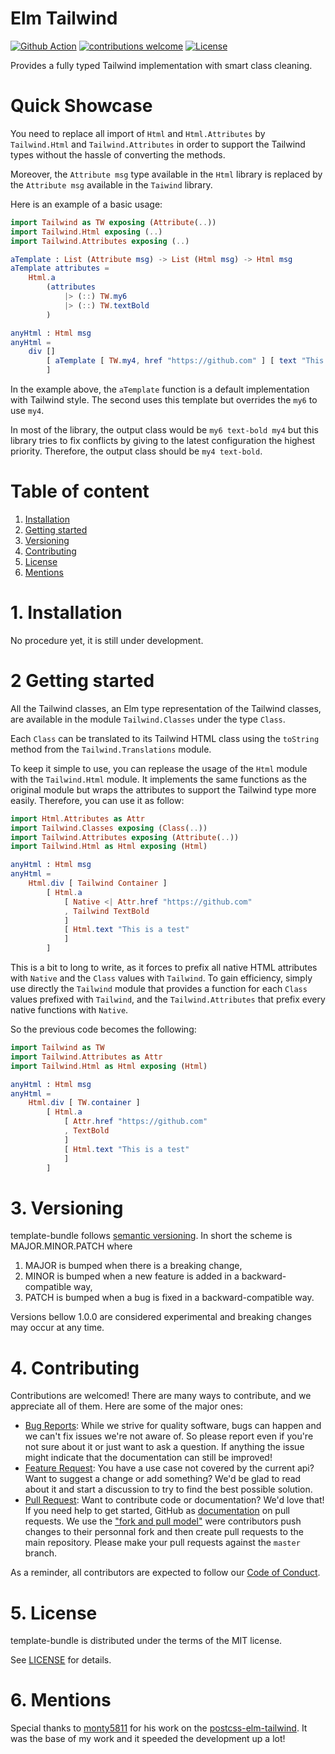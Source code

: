 Elm Tailwind
=======================================

[![Github Action](https://github.com/NicolasGuilloux/elm-tailwind/workflows/Make/badge.svg)](https://github.com/NicolasGuilloux/elm-tailwind/actions?query=workflow%3AMake)
[![contributions welcome](https://img.shields.io/badge/contributions-welcome-brightgreen.svg?style=flat)](https://github.com/NicolasGuilloux/elm-tailwind/issues)
[![License](https://img.shields.io/badge/license-MIT-blue.svg)](LICENSE)

Provides a fully typed Tailwind implementation with smart class cleaning.

# Quick Showcase

You need to replace all import of `Html` and `Html.Attributes` by `Tailwind.Html` and `Tailwind.Attributes` in order to support the Tailwind types without the hassle of converting the methods. 

Moreover, the `Attribute msg` type available in the `Html` library is replaced by the `Attribute msg` available in the `Taiwind` library.

Here is an example of a basic usage:

```elm
import Tailwind as TW exposing (Attribute(..))
import Tailwind.Html exposing (..)
import Tailwind.Attributes exposing (..)

aTemplate : List (Attribute msg) -> List (Html msg) -> Html msg
aTemplate attributes =
    Html.a
        (attributes
            |> (::) TW.my6
            |> (::) TW.textBold
        )

anyHtml : Html msg
anyHtml =
    div []
        [ aTemplate [ TW.my4, href "https://github.com" ] [ text "This is a link" ]
        ] 
```

In the example above, the `aTemplate` function is a default implementation with Tailwind style. The second uses this template but overrides the `my6` to use `my4`.

In most of the library, the output class would be `my6 text-bold my4` but this library tries to fix conflicts by giving to the latest configuration the highest priority. Therefore, the output class should be `my4 text-bold`.


# Table of content

1. [Installation](#1-installation)
2. [Getting started](#2-getting-started)
3. [Versioning](#3-versioning)
4. [Contributing](#4-contributing)
5. [License](#5-license)
6. [Mentions](#6-mentions)


# 1. Installation

No procedure yet, it is still under development.

# 2 Getting started

All the Tailwind classes, an Elm type representation of the Tailwind classes, are available in the module `Tailwind.Classes` under the type `Class`.

Each `Class` can be translated to its Tailwind HTML class using the `toString` method from the `Tailwind.Translations` module.

To keep it simple to use, you can replease the usage of the `Html` module with the `Tailwind.Html` module. It implements the same functions as the original module but wraps the attributes to support the Tailwind type more easily. Therefore, you can use it as follow:

```elm
import Html.Attributes as Attr
import Tailwind.Classes exposing (Class(..))
import Tailwind.Attributes exposing (Attribute(..))
import Tailwind.Html as Html exposing (Html)

anyHtml : Html msg
anyHtml =
    Html.div [ Tailwind Container ]
        [ Html.a 
            [ Native <| Attr.href "https://github.com" 
            , Tailwind TextBold
            ] 
            [ Html.text "This is a test" 
            ]
        ]       
```

This is a bit to long to write, as it forces to prefix all native HTML attributes with `Native` and the `Class` values with `Tailwind`. To gain efficiency, simply use directly the `Tailwind` module that provides a function for each `Class` values prefixed with `Tailwind`, and the `Tailwind.Attributes` that prefix every native functions with `Native`.

So the previous code becomes the following:

```elm
import Tailwind as TW
import Tailwind.Attributes as Attr
import Tailwind.Html as Html exposing (Html)

anyHtml : Html msg
anyHtml =
    Html.div [ TW.container ]
        [ Html.a 
            [ Attr.href "https://github.com" 
            , TextBold
            ] 
            [ Html.text "This is a test" 
            ]
        ]       
```

# 3. Versioning

template-bundle follows [semantic versioning](https://semver.org/). In short the scheme is MAJOR.MINOR.PATCH where
1. MAJOR is bumped when there is a breaking change,
2. MINOR is bumped when a new feature is added in a backward-compatible way,
3. PATCH is bumped when a bug is fixed in a backward-compatible way.

Versions bellow 1.0.0 are considered experimental and breaking changes may occur at any time.


# 4. Contributing

Contributions are welcomed! There are many ways to contribute, and we appreciate all of them. Here are some of the major ones:

* [Bug Reports](https://github.com/NicolasGuilloux/elm-tailwind/issues): While we strive for quality software, bugs can happen and we can't fix issues we're not aware of. So please report even if you're not sure about it or just want to ask a question. If anything the issue might indicate that the documentation can still be improved!
* [Feature Request](https://github.com/NicolasGuilloux/elm-tailwind/issues): You have a use case not covered by the current api? Want to suggest a change or add something? We'd be glad to read about it and start a discussion to try to find the best possible solution.
* [Pull Request](https://github.com/NicolasGuilloux/elm-tailwind/merge_requests): Want to contribute code or documentation? We'd love that! If you need help to get started, GitHub as [documentation](https://help.github.com/articles/about-pull-requests/) on pull requests. We use the ["fork and pull model"](https://help.github.com/articles/about-collaborative-development-models/) were contributors push changes to their personnal fork and then create pull requests to the main repository. Please make your pull requests against the `master` branch.

As a reminder, all contributors are expected to follow our [Code of Conduct](CODE_OF_CONDUCT.md).


# 5. License

template-bundle is distributed under the terms of the MIT license.

See [LICENSE](LICENSE) for details.


# 6. Mentions

Special thanks to [monty5811](https://github.com/monty5811) for his work on the [postcss-elm-tailwind](https://github.com/monty5811/postcss-elm-tailwind). It was the base of my work and it speeded the development up a lot!
